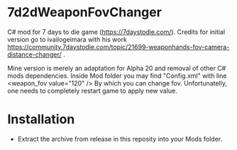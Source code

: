 # 7d2dWeaponFovChanger
C# mod for 7 days to die game (https://7daystodie.com/).
Credits for initial version go to ivailogeimara with his work https://community.7daystodie.com/topic/21699-weaponhands-fov-camera-distance-changer/ .

Mine version is merely an adaptation for Alpha 20 and removal of other C# mods dependencies.
Inside Mod folder you may find "Config.xml" with line 
<weapon_fov value="120" />
By which you can change fov. Unfortunatelly, one needs to completely restart game to apply new value.

# Installation 
- Extract the archive from release in this reposity into your Mods folder.
